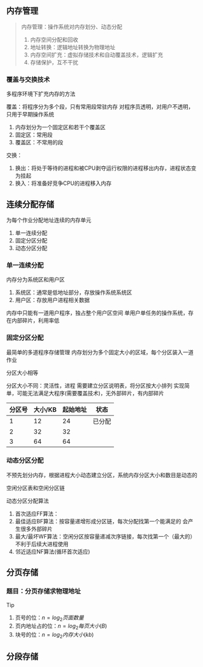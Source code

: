 

## 内存管理

> 内存管理：操作系统对内存划分、动态分配
>
> 1. 内存空间分配和回收
> 2. 地址转换：逻辑地址转换为物理地址
> 3. 内存空间扩充：虚拟存储技术和自动覆盖技术，逻辑扩充
> 4. 存储保护，互不干扰

### 覆盖与交换技术

多程序环境下扩充内存的方法

覆盖：将程序分为多个段，只有常用段常驻内存
对程序员透明，对用户不透明，只用于早期操作系统

1. 内存划分为一个固定区和若干个覆盖区
2. 固定区：常用段
3. 覆盖区：不常用的段

交换：

1. 换出：将处于等待的进程和被CPU剥夺运行权限的进程移出内存，进程状态变为挂起
2. 换入：将准备好竞争CPU的进程移入内存

## 连续分配存储

为每个作业分配地址连续的内存单元

1. 单一连续分配
2. 固定分区分配
3. 动态分区分配

### 单一连续分配

内存分为系统区和用户区

1. 系统区：通常是低地址部分，存放操作系统系统区
2. 用户区：存放用户进程相关数据

内存中只能有一道用户程序，独占整个用户区空间
单用户单任务的操作系统，存在内部碎片，利用率低

### 固定分区分配

最简单的多道程序存储管理
内存划分为多个固定大小的区域，每个分区装入一道作业

分区大小相等

分区大小不同：灵活性，进程
需要建立分区说明表，将分区按大小排列
实现简单，可能无法满足大程序(需要覆盖技术)，无外部碎片，有内部碎片

| 分区号 | 大小/KB | 起始地址 | 状态   |
| ------ | ------- | -------- | ------ |
| 1      | 12      | 24       | 已分配 |
| 2      | 32      | 32       |        |
| 3      | 64      | 64       |        |

### 动态分区分配

不预先划分内存，根据进程大小动态建立分区，系统内存分区大小和数目是动态的

空闲分区表和空闲分区链

动态分区分配算法

1. 首次适应FF算法：
2. 最佳适应BF算法：按容量递增形成分区链，每次分配找第一个能满足的
   会产生很多外部碎片
3. 最大/最坏WF算法：空闲分区按容量递减次序链接，每次找第一个（最大的）
   不利于后续大进程使用
4. 邻近适应NF算法(循环首次适应)



## 分页存储

###  题目：分页存储求物理地址

> [!tip]
>
> 1. 页号的位：$n=log_2页面数量$
> 2. 页内地址占的位：$n=log_2每页大小(B)$
> 3. 块号的位：$n=log_2内存大小(kb)$

## 分段存储



### 